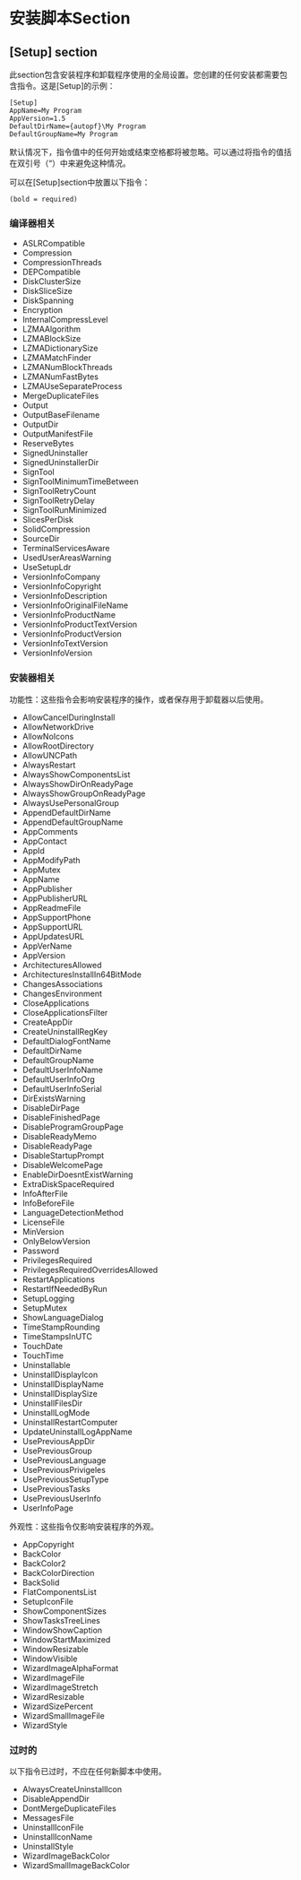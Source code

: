 # 安装脚本Section

## [Setup] section

此section包含安装程序和卸载程序使用的全局设置。您创建的任何安装都需要包含指令。这是[Setup]的示例：

```
[Setup]
AppName=My Program
AppVersion=1.5
DefaultDirName={autopf}\My Program
DefaultGroupName=My Program
```

默认情况下，指令值中的任何开始或结束空格都将被忽略。可以通过将指令的值括在双引号（“）中来避免这种情况。

可以在[Setup]section中放置以下指令：

`(bold = required)`

### 编译器相关

* ASLRCompatible
* Compression
* CompressionThreads
* DEPCompatible
* DiskClusterSize
* DiskSliceSize
* DiskSpanning
* Encryption
* InternalCompressLevel
* LZMAAlgorithm
* LZMABlockSize
* LZMADictionarySize
* LZMAMatchFinder
* LZMANumBlockThreads
* LZMANumFastBytes
* LZMAUseSeparateProcess
* MergeDuplicateFiles
* Output
* OutputBaseFilename
* OutputDir
* OutputManifestFile
* ReserveBytes
* SignedUninstaller
* SignedUninstallerDir
* SignTool
* SignToolMinimumTimeBetween
* SignToolRetryCount
* SignToolRetryDelay
* SignToolRunMinimized
* SlicesPerDisk
* SolidCompression
* SourceDir
* TerminalServicesAware
* UsedUserAreasWarning
* UseSetupLdr
* VersionInfoCompany
* VersionInfoCopyright
* VersionInfoDescription
* VersionInfoOriginalFileName
* VersionInfoProductName
* VersionInfoProductTextVersion
* VersionInfoProductVersion
* VersionInfoTextVersion
* VersionInfoVersion

### 安装器相关

功能性：这些指令会影响安装程序的操作，或者保存用于卸载器以后使用。

* AllowCancelDuringInstall
* AllowNetworkDrive
* AllowNoIcons
* AllowRootDirectory
* AllowUNCPath
* AlwaysRestart
* AlwaysShowComponentsList
* AlwaysShowDirOnReadyPage
* AlwaysShowGroupOnReadyPage
* AlwaysUsePersonalGroup
* AppendDefaultDirName
* AppendDefaultGroupName
* AppComments
* AppContact
* AppId
* AppModifyPath
* AppMutex
* AppName
* AppPublisher
* AppPublisherURL
* AppReadmeFile
* AppSupportPhone
* AppSupportURL
* AppUpdatesURL
* AppVerName
* AppVersion
* ArchitecturesAllowed
* ArchitecturesInstallIn64BitMode
* ChangesAssociations
* ChangesEnvironment
* CloseApplications
* CloseApplicationsFilter
* CreateAppDir
* CreateUninstallRegKey
* DefaultDialogFontName
* DefaultDirName
* DefaultGroupName
* DefaultUserInfoName
* DefaultUserInfoOrg
* DefaultUserInfoSerial
* DirExistsWarning
* DisableDirPage
* DisableFinishedPage
* DisableProgramGroupPage
* DisableReadyMemo
* DisableReadyPage
* DisableStartupPrompt
* DisableWelcomePage
* EnableDirDoesntExistWarning
* ExtraDiskSpaceRequired
* InfoAfterFile
* InfoBeforeFile
* LanguageDetectionMethod
* LicenseFile
* MinVersion
* OnlyBelowVersion
* Password
* PrivilegesRequired
* PrivilegesRequiredOverridesAllowed
* RestartApplications
* RestartIfNeededByRun
* SetupLogging
* SetupMutex
* ShowLanguageDialog
* TimeStampRounding
* TimeStampsInUTC
* TouchDate
* TouchTime
* Uninstallable
* UninstallDisplayIcon
* UninstallDisplayName
* UninstallDisplaySize
* UninstallFilesDir
* UninstallLogMode
* UninstallRestartComputer
* UpdateUninstallLogAppName
* UsePreviousAppDir
* UsePreviousGroup
* UsePreviousLanguage
* UsePreviousPrivigeles
* UsePreviousSetupType
* UsePreviousTasks
* UsePreviousUserInfo
* UserInfoPage

外观性：这些指令仅影响安装程序的外观。

* AppCopyright
* BackColor
* BackColor2
* BackColorDirection
* BackSolid
* FlatComponentsList
* SetupIconFile
* ShowComponentSizes
* ShowTasksTreeLines
* WindowShowCaption
* WindowStartMaximized
* WindowResizable
* WindowVisible
* WizardImageAlphaFormat
* WizardImageFile
* WizardImageStretch
* WizardResizable
* WizardSizePercent
* WizardSmallImageFile
* WizardStyle

### 过时的

以下指令已过时，不应在任何新脚本中使用。

* AlwaysCreateUninstallIcon
* DisableAppendDir
* DontMergeDuplicateFiles
* MessagesFile
* UninstallIconFile
* UninstallIconName
* UninstallStyle
* WizardImageBackColor
* WizardSmallImageBackColor
